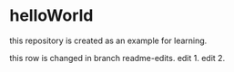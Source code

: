 # helloWorld
this repository is created as an example for learning.

this row is changed in branch readme-edits.
edit 1.
edit 2.
